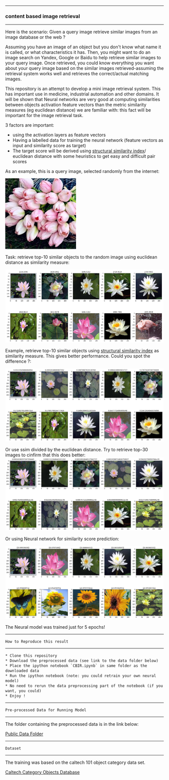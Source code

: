 -----------------------------------

### content based image retrieval
------------------------------

<p> Here is the scenario: Given a query image retrieve similar images from an image database or the web ? </p>

Assuming you have an image of an object but you don't know what name it is called, or what characteristics it has. Then, you might want to do an image search on Yandex, Google or Baidu to help retrieve similar images to your query image. Once retrieved, you could know everything you want about your query image based on the similar images retrieved-assuming the retrieval system works well and retrieves the correct/actual matching images.

This repository is an attempt to develop a mini image retrieval system. This has important use in medicine, industrial automation and other domains. It will be shown that Neural networks are very good at computing similarities between objects activation feature vectors  than the metric similarity measures (eg euclidean distance) we are familiar with: this fact will be important for the image retrieval task.


3 factors are important:

   * using the activation layers as feature vectors
   * Having a labelled data for training the neural network (feature vectors as input and similarity score as target)
   * The target score will be derived using [structural similarity index](https://ece.uwaterloo.ca/~z70wang/publications/ssim.pdf)/ euclidean distance with some heuristics to get easy and difficult pair scores
   




<p> As an example, this is a query image, selected randomly from the internet:  </p>

![alt-text](https://github.com/adderbyte/content_based_image_retrieval/blob/master/data_file/test2.jpg)

Task: retrieve top-10 similar objects to the random image using euclidean distance as similarity measure:

![alt-text](https://github.com/adderbyte/content_based_image_retrieval/blob/master/data_file/screen_top.png)

Example, retrieve top-10 similar objects using  [structural similarity index](https://ece.uwaterloo.ca/~z70wang/publications/ssim.pdf) as similarity measure. This gives better performance. Could you spot the difference ?:

![alt-text](https://github.com/adderbyte/content_based_image_retrieval/blob/master/data_file/ssims.png)

Or  use ssim divided by the euclidean distance. Try to retrieve top-30 images to cinfirm that this does better:
![alt-text](https://github.com/adderbyte/content_based_image_retrieval/blob/master/data_file/ssim_divided_by_euclid.png)


Or using Neural network for  similarity score prediction:

![alt-text](https://github.com/adderbyte/content_based_image_retrieval/blob/master/data_file/mlp_real.png)

The Neural model was trained  just for 5 epochs!


-----------------------------------

    How to Reproduce this result
------------------------------
    
    * Clone this repository
    * Download the preprocessed data (see link to the data folder below)
    * Place the ipython notebook `CBIR.ipynb` in same folder as the downloaded data
    * Run the ipython notebook (note: you could retrain your own neural model)
    * No need to rerun the data preprocessing part of the notebook (if you want, you could)
    * Enjoy !


-----------------------------------

    Pre-processed Data for Running Model
------------------------------
The folder containing the preprocessed data is in the link below:

[Public Data Folder](https://yadi.sk/d/eVz5JYGK1HHxFQ)



-----------------------------------

    Dataset
------------------------------
The training was based on the caltech 101 object category data set.

[Caltech Category Objects Database](http://www.vision.caltech.edu/Image_Datasets/Caltech101/Caltech101.html#Download)


